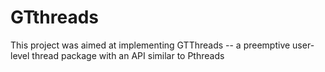 # GTthreads


This project was aimed at implementing GTThreads -- a preemptive user-level thread package with an API similar to Pthreads
